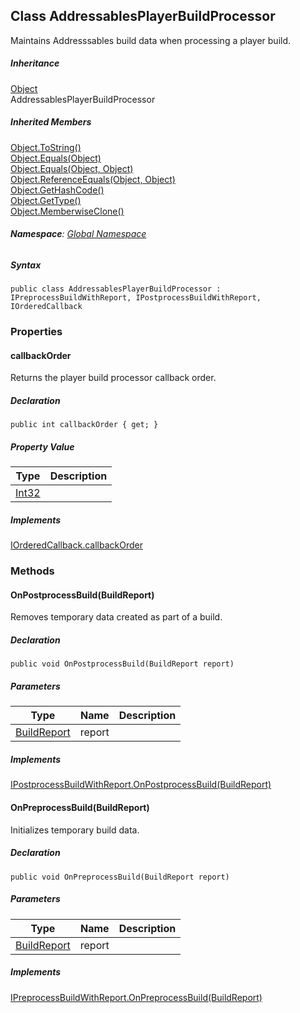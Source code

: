  <article class="content wrap" id="_content" data-uid="Global Namespace.AddressablesPlayerBuildProcessor">
  
  
  <h1 id="Global_Namespace_AddressablesPlayerBuildProcessor" data-uid="Global Namespace.AddressablesPlayerBuildProcessor">Class AddressablesPlayerBuildProcessor
  </h1>
  <div class="markdown level0 summary"><p>Maintains Addresssables build data when processing a player build.</p>
</div>
  <div class="markdown level0 conceptual"></div>
  <div class="inheritance collapsible show-bottom">
    <h5>Inheritance</h5>
    <div class="level0"><a class="xref" href="https://docs.microsoft.com/dotnet/api/system.object">Object</a></div>
    <div class="level1"><span class="xref">AddressablesPlayerBuildProcessor</span></div>
  </div>
  <div class="inheritedMembers collapsible">
    <h5>Inherited Members</h5>
    <div>
      <a class="xref" href="https://docs.microsoft.com/dotnet/api/system.object.tostring#System_Object_ToString">Object.ToString()</a>
    </div>
    <div>
      <a class="xref" href="https://docs.microsoft.com/dotnet/api/system.object.equals#System_Object_Equals_System_Object_">Object.Equals(Object)</a>
    </div>
    <div>
      <a class="xref" href="https://docs.microsoft.com/dotnet/api/system.object.equals#System_Object_Equals_System_Object_System_Object_">Object.Equals(Object, Object)</a>
    </div>
    <div>
      <a class="xref" href="https://docs.microsoft.com/dotnet/api/system.object.referenceequals#System_Object_ReferenceEquals_System_Object_System_Object_">Object.ReferenceEquals(Object, Object)</a>
    </div>
    <div>
      <a class="xref" href="https://docs.microsoft.com/dotnet/api/system.object.gethashcode#System_Object_GetHashCode">Object.GetHashCode()</a>
    </div>
    <div>
      <a class="xref" href="https://docs.microsoft.com/dotnet/api/system.object.gettype#System_Object_GetType">Object.GetType()</a>
    </div>
    <div>
      <a class="xref" href="https://docs.microsoft.com/dotnet/api/system.object.memberwiseclone#System_Object_MemberwiseClone">Object.MemberwiseClone()</a>
    </div>
  </div>
  <h6><strong>Namespace</strong>: <a class="xref" href="Global%20Namespace.html">Global Namespace</a></h6>
  <!--h6><strong>Assembly</strong>: solution.dll</h6-->
  <h5 id="Global_Namespace_AddressablesPlayerBuildProcessor_syntax">Syntax</h5>
  <div class="codewrapper">
    <pre><code class="lang-csharp hljs">public class AddressablesPlayerBuildProcessor : IPreprocessBuildWithReport, IPostprocessBuildWithReport, IOrderedCallback</code></pre>
  </div>
  <h3 id="properties">Properties
  </h3>
  
  
  <a id="Global_Namespace_AddressablesPlayerBuildProcessor_callbackOrder_" data-uid="Global Namespace.AddressablesPlayerBuildProcessor.callbackOrder*"></a>
  <h4 id="Global_Namespace_AddressablesPlayerBuildProcessor_callbackOrder" data-uid="Global Namespace.AddressablesPlayerBuildProcessor.callbackOrder">callbackOrder</h4>
  <div class="markdown level1 summary"><p>Returns the player build processor callback order.</p>
</div>
  <div class="markdown level1 conceptual"></div>
  <h5 class="decalaration">Declaration</h5>
  <div class="codewrapper">
    <pre><code class="lang-csharp hljs">public int callbackOrder { get; }</code></pre>
  </div>
  <h5 class="propertyValue">Property Value</h5>
  <table class="table table-bordered table-striped table-condensed">
    <thead>
      <tr>
        <th>Type</th>
        <th>Description</th>
      </tr>
    </thead>
    <tbody>
      <tr>
        <td><a class="xref" href="https://docs.microsoft.com/dotnet/api/system.int32">Int32</a></td>
        <td></td>
      </tr>
    </tbody>
  </table>
  <h5 class="implements">Implements</h5>
      <div><a class="xref" href="https://docs.unity3d.com/2019.4/Documentation/ScriptReference/Build.IOrderedCallback-callbackOrder.html">IOrderedCallback.callbackOrder</a></div>
  <h3 id="methods">Methods
  </h3>
  
  
  <a id="Global_Namespace_AddressablesPlayerBuildProcessor_OnPostprocessBuild_" data-uid="Global Namespace.AddressablesPlayerBuildProcessor.OnPostprocessBuild*"></a>
  <h4 id="Global_Namespace_AddressablesPlayerBuildProcessor_OnPostprocessBuild_UnityEditor_Build_Reporting_BuildReport_" data-uid="Global Namespace.AddressablesPlayerBuildProcessor.OnPostprocessBuild(UnityEditor.Build.Reporting.BuildReport)">OnPostprocessBuild(BuildReport)</h4>
  <div class="markdown level1 summary"><p>Removes temporary data created as part of a build.</p>
</div>
  <div class="markdown level1 conceptual"></div>
  <h5 class="decalaration">Declaration</h5>
  <div class="codewrapper">
    <pre><code class="lang-csharp hljs">public void OnPostprocessBuild(BuildReport report)</code></pre>
  </div>
  <h5 class="parameters">Parameters</h5>
  <table class="table table-bordered table-striped table-condensed">
    <thead>
      <tr>
        <th>Type</th>
        <th>Name</th>
        <th>Description</th>
      </tr>
    </thead>
    <tbody>
      <tr>
        <td><a class="xref" href="https://docs.unity3d.com/2019.4/Documentation/ScriptReference/Build.Reporting.BuildReport.html">BuildReport</a></td>
        <td><span class="parametername">report</span></td>
        <td></td>
      </tr>
    </tbody>
  </table>
  <h5 class="implements">Implements</h5>
      <div><a class="xref" href="https://docs.unity3d.com/2019.4/Documentation/ScriptReference/Build.IPostprocessBuildWithReport.OnPostprocessBuild.html">IPostprocessBuildWithReport.OnPostprocessBuild(BuildReport)</a></div>
  
  
  <a id="Global_Namespace_AddressablesPlayerBuildProcessor_OnPreprocessBuild_" data-uid="Global Namespace.AddressablesPlayerBuildProcessor.OnPreprocessBuild*"></a>
  <h4 id="Global_Namespace_AddressablesPlayerBuildProcessor_OnPreprocessBuild_UnityEditor_Build_Reporting_BuildReport_" data-uid="Global Namespace.AddressablesPlayerBuildProcessor.OnPreprocessBuild(UnityEditor.Build.Reporting.BuildReport)">OnPreprocessBuild(BuildReport)</h4>
  <div class="markdown level1 summary"><p>Initializes temporary build data.</p>
</div>
  <div class="markdown level1 conceptual"></div>
  <h5 class="decalaration">Declaration</h5>
  <div class="codewrapper">
    <pre><code class="lang-csharp hljs">public void OnPreprocessBuild(BuildReport report)</code></pre>
  </div>
  <h5 class="parameters">Parameters</h5>
  <table class="table table-bordered table-striped table-condensed">
    <thead>
      <tr>
        <th>Type</th>
        <th>Name</th>
        <th>Description</th>
      </tr>
    </thead>
    <tbody>
      <tr>
        <td><a class="xref" href="https://docs.unity3d.com/2019.4/Documentation/ScriptReference/Build.Reporting.BuildReport.html">BuildReport</a></td>
        <td><span class="parametername">report</span></td>
        <td></td>
      </tr>
    </tbody>
  </table>
  <h5 class="implements">Implements</h5>
      <div><a class="xref" href="https://docs.unity3d.com/2019.4/Documentation/ScriptReference/Build.IPreprocessBuildWithReport.OnPreprocessBuild.html">IPreprocessBuildWithReport.OnPreprocessBuild(BuildReport)</a></div>
</article>
          </div>

